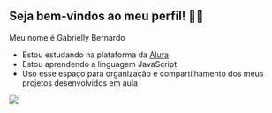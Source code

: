 ## Seja bem-vindos ao meu perfil! 🌙🌼


Meu nome é Gabrielly Bernardo

- Estou estudando na plataforma da [Alura](https://www.alura.com.br)
- Estou aprendendo a linguagem JavaScript
- Uso esse espaço para organização e compartilhamento dos meus projetos desenvolvidos em aula

![](https://media.tenor.com/y25c2zUkFkAAAAAi/hi-there-oh-hi.gif)
